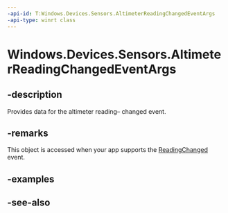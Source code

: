----api-id: T:Windows.Devices.Sensors.AltimeterReadingChangedEventArgs
-api-type: winrt class
---<!-- Class syntax.public class AltimeterReadingChangedEventArgs : Windows.Devices.Sensors.IAltimeterReadingChangedEventArgs--># Windows.Devices.Sensors.AltimeterReadingChangedEventArgs## -descriptionProvides data for the altimeter reading– changed event.## -remarksThis object is accessed when your app supports the [ReadingChanged](altimeter_readingchanged.md) event.## -examples## -see-also